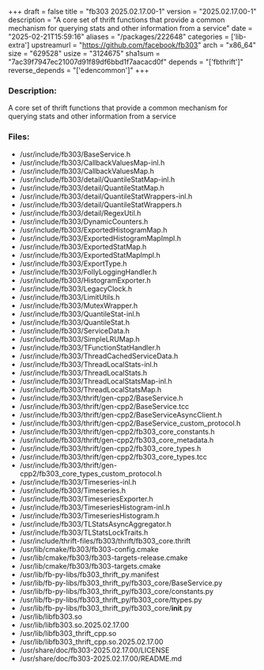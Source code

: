 +++
draft = false
title = "fb303 2025.02.17.00-1"
version = "2025.02.17.00-1"
description = "A core set of thrift functions that provide a common mechanism for querying stats and other information from a service"
date = "2025-02-21T15:59:16"
aliases = "/packages/222648"
categories = ['lib-extra']
upstreamurl = "https://github.com/facebook/fb303"
arch = "x86_64"
size = "629528"
usize = "3124675"
sha1sum = "7ac39f7947ec21007d91f89df6bbd1f7aacacd0f"
depends = "['fbthrift']"
reverse_depends = "['edencommon']"
+++
### Description: 
A core set of thrift functions that provide a common mechanism for querying stats and other information from a service

### Files: 
* /usr/include/fb303/BaseService.h
* /usr/include/fb303/CallbackValuesMap-inl.h
* /usr/include/fb303/CallbackValuesMap.h
* /usr/include/fb303/detail/QuantileStatMap-inl.h
* /usr/include/fb303/detail/QuantileStatMap.h
* /usr/include/fb303/detail/QuantileStatWrappers-inl.h
* /usr/include/fb303/detail/QuantileStatWrappers.h
* /usr/include/fb303/detail/RegexUtil.h
* /usr/include/fb303/DynamicCounters.h
* /usr/include/fb303/ExportedHistogramMap.h
* /usr/include/fb303/ExportedHistogramMapImpl.h
* /usr/include/fb303/ExportedStatMap.h
* /usr/include/fb303/ExportedStatMapImpl.h
* /usr/include/fb303/ExportType.h
* /usr/include/fb303/FollyLoggingHandler.h
* /usr/include/fb303/HistogramExporter.h
* /usr/include/fb303/LegacyClock.h
* /usr/include/fb303/LimitUtils.h
* /usr/include/fb303/MutexWrapper.h
* /usr/include/fb303/QuantileStat-inl.h
* /usr/include/fb303/QuantileStat.h
* /usr/include/fb303/ServiceData.h
* /usr/include/fb303/SimpleLRUMap.h
* /usr/include/fb303/TFunctionStatHandler.h
* /usr/include/fb303/ThreadCachedServiceData.h
* /usr/include/fb303/ThreadLocalStats-inl.h
* /usr/include/fb303/ThreadLocalStats.h
* /usr/include/fb303/ThreadLocalStatsMap-inl.h
* /usr/include/fb303/ThreadLocalStatsMap.h
* /usr/include/fb303/thrift/gen-cpp2/BaseService.h
* /usr/include/fb303/thrift/gen-cpp2/BaseService.tcc
* /usr/include/fb303/thrift/gen-cpp2/BaseServiceAsyncClient.h
* /usr/include/fb303/thrift/gen-cpp2/BaseService_custom_protocol.h
* /usr/include/fb303/thrift/gen-cpp2/fb303_core_constants.h
* /usr/include/fb303/thrift/gen-cpp2/fb303_core_metadata.h
* /usr/include/fb303/thrift/gen-cpp2/fb303_core_types.h
* /usr/include/fb303/thrift/gen-cpp2/fb303_core_types.tcc
* /usr/include/fb303/thrift/gen-cpp2/fb303_core_types_custom_protocol.h
* /usr/include/fb303/Timeseries-inl.h
* /usr/include/fb303/Timeseries.h
* /usr/include/fb303/TimeseriesExporter.h
* /usr/include/fb303/TimeseriesHistogram-inl.h
* /usr/include/fb303/TimeseriesHistogram.h
* /usr/include/fb303/TLStatsAsyncAggregator.h
* /usr/include/fb303/TLStatsLockTraits.h
* /usr/include/thrift-files/fb303/thrift/fb303_core.thrift
* /usr/lib/cmake/fb303/fb303-config.cmake
* /usr/lib/cmake/fb303/fb303-targets-release.cmake
* /usr/lib/cmake/fb303/fb303-targets.cmake
* /usr/lib/fb-py-libs/fb303_thrift_py.manifest
* /usr/lib/fb-py-libs/fb303_thrift_py/fb303_core/BaseService.py
* /usr/lib/fb-py-libs/fb303_thrift_py/fb303_core/constants.py
* /usr/lib/fb-py-libs/fb303_thrift_py/fb303_core/ttypes.py
* /usr/lib/fb-py-libs/fb303_thrift_py/fb303_core/__init__.py
* /usr/lib/libfb303.so
* /usr/lib/libfb303.so.2025.02.17.00
* /usr/lib/libfb303_thrift_cpp.so
* /usr/lib/libfb303_thrift_cpp.so.2025.02.17.00
* /usr/share/doc/fb303-2025.02.17.00/LICENSE
* /usr/share/doc/fb303-2025.02.17.00/README.md
